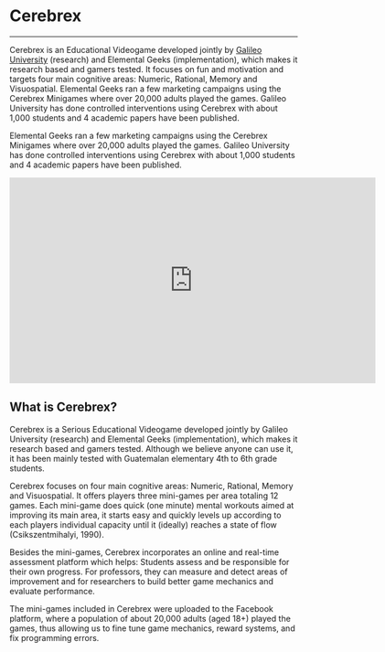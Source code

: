 # Cerebrex
***

Cerebrex is an Educational Videogame developed jointly by [Galileo University](http://turing.galileo.edu) (research) and Elemental Geeks (implementation), which makes it research based and gamers tested. It focuses on fun and motivation and targets four main cognitive areas: Numeric, Rational, Memory and Visuospatial. 
Elemental Geeks ran a few marketing campaigns using the Cerebrex Minigames where  over 20,000 adults played the games. Galileo University has done controlled interventions using Cerebrex with about 1,000 students and 4 academic papers have been published.

Elemental Geeks ran a few marketing campaigns using the Cerebrex Minigames where  over 20,000 adults played the games. Galileo University has done controlled interventions using Cerebrex with about 1,000 students and 4 academic papers have been published.  

<iframe width="640" height="360" src="https://www.youtube.com/embed/N1fDrKvJwtc" frameborder="0" allowfullscreen></iframe>



## What is Cerebrex?
Cerebrex is a Serious Educational Videogame developed jointly by Galileo University (research) and Elemental Geeks (implementation), which makes it research based and gamers tested. Although we believe anyone can use it, it has been mainly tested with Guatemalan elementary 4th to 6th grade students.


Cerebrex focuses on four main cognitive areas: Numeric, Rational, Memory and Visuospatial. It offers players three mini-games per area totaling 12 games. Each mini-game does quick (one minute) mental workouts aimed at improving its main area, it starts easy and quickly levels up according to each players individual capacity until it (ideally) reaches a state of flow (Csikszentmihalyi, 1990).

Besides the mini-games, Cerebrex incorporates an online and real-time assessment platform which helps: Students assess and be responsible for their own progress. For professors, they can measure and detect areas of improvement and for researchers to build better game mechanics and evaluate performance.


The mini-games included in Cerebrex were uploaded to the Facebook platform, where a population of about 20,000 adults (aged 18+) played the games, thus allowing us to fine tune game mechanics, reward systems, and fix programming errors.
